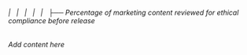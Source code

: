 ###### |   |   |   |   |   ├── Percentage of marketing content reviewed for ethical compliance before release

*Add content here*